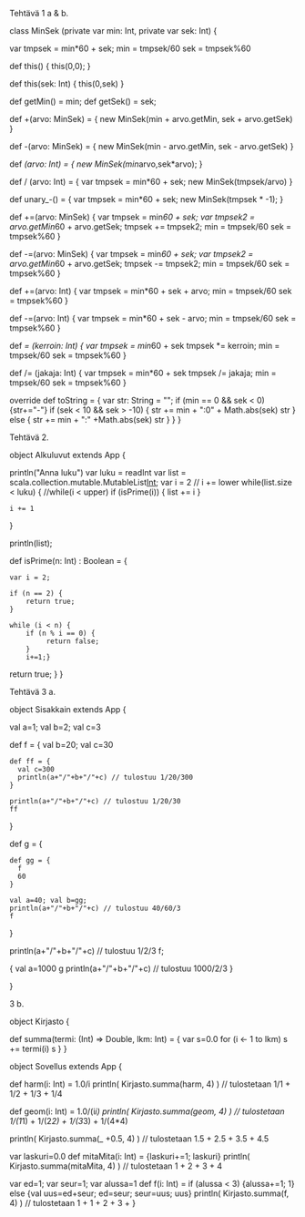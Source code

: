 Tehtävä 1 a & b.

class MinSek (private var min: Int, private var sek: Int) {

  var tmpsek = min*60 + sek;
  min = tmpsek/60
  sek = tmpsek%60

  def this() {
    this(0,0);
  }

  def this(sek: Int) {
    this(0,sek)
  }

  def getMin() = min;
  def getSek() = sek;

  def +(arvo: MinSek) = {
  new MinSek(min + arvo.getMin, sek + arvo.getSek)
  }

  def -(arvo: MinSek) = {
  new MinSek(min - arvo.getMin, sek - arvo.getSek)
  }

  def *(arvo: Int) = {
    new MinSek(min*arvo,sek*arvo);
  }

  def / (arvo: Int) = {
    var tmpsek = min*60 + sek;
    new MinSek(tmpsek/arvo)
  }

  def unary_-() = {
    var tmpsek = min*60 + sek;
    new MinSek(tmpsek * -1);
  }

  def +=(arvo: MinSek) {
    var tmpsek = min*60 + sek;
    var tmpsek2 = arvo.getMin*60 + arvo.getSek;
    tmpsek += tmpsek2;
    min = tmpsek/60
    sek = tmpsek%60
    }

  def -=(arvo: MinSek) {
    var tmpsek = min*60 + sek;
    var tmpsek2 = arvo.getMin*60 + arvo.getSek;
    tmpsek -= tmpsek2;
    min = tmpsek/60
    sek = tmpsek%60
    }

  def +=(arvo: Int) {
    var tmpsek = min*60 + sek + arvo;
    min = tmpsek/60
    sek = tmpsek%60
    }

  def -=(arvo: Int) {
    var tmpsek = min*60 + sek - arvo;
    min = tmpsek/60
    sek = tmpsek%60
    }

  def *= (kerroin: Int) {
    var tmpsek = min*60 + sek
    tmpsek *= kerroin;
    min = tmpsek/60
    sek = tmpsek%60
  }

  def /= (jakaja: Int) {
    var tmpsek = min*60 + sek
    tmpsek /= jakaja;
    min = tmpsek/60
    sek = tmpsek%60
  }

  override def toString = {
    var str: String = "";
    if (min == 0 && sek < 0) {str+="-"}
    if (sek < 10 && sek > -10) {
      str += min + ":0" + Math.abs(sek)
      str
    } else {
      str += min + ":" +Math.abs(sek)
      str
    }
  }
}

Tehtävä 2.

object Alkuluvut extends App {

  println("Anna luku")
  var luku = readInt
  var list = scala.collection.mutable.MutableList[Int]();
  var i = 2 // i += lower
  while(list.size < luku) { //while(i < upper)
    if (isPrime(i)) {
      list += i
    }

    i += 1
  }

  println(list);

def isPrime(n: Int) : Boolean = {

	var i = 2;

	if (n == 2) {
		return true;
	}

	while (i < n) {
		if (n % i == 0) {
			 return false;
		}
		i+=1;}
   return true;
 }
}


Tehtävä 3 a.

object Sisakkain extends App {

  val a=1; val b=2; val c=3

  def f = {
    val b=20; val c=30

    def ff = {
      val c=300
      println(a+"/"+b+"/"+c) // tulostuu 1/20/300
    }

    println(a+"/"+b+"/"+c) // tulostuu 1/20/30
    ff
  }

  def g = {

    def gg = {
      f
      60
    }

    val a=40; val b=gg;
    println(a+"/"+b+"/"+c) // tulostuu 40/60/3
    f
  }

  println(a+"/"+b+"/"+c) // tulostuu 1/2/3
  f;

  { val a=1000
    g
    println(a+"/"+b+"/"+c) // tulostuu 1000/2/3
  }

}

3 b.

object Kirjasto {

  def summa(termi: (Int) => Double, lkm: Int) = {
    var s=0.0
    for (i <- 1 to lkm) s += termi(i)
    s
  }
}

object Sovellus extends App {

  def harm(i: Int) = 1.0/i
  println(  Kirjasto.summa(harm, 4) ) // tulostetaan 1/1 + 1/2 + 1/3 + 1/4


  def geom(i: Int) = 1.0/(i*i)
  println(  Kirjasto.summa(geom, 4) ) // tulostetaan 1/(1*1) + 1/(2*2) + 1/(3*3) + 1/(4*4)


  println(  Kirjasto.summa(_ +0.5, 4) ) // tulostetaan 1.5 + 2.5 + 3.5 + 4.5


  var laskuri=0.0
  def mitaMita(i: Int) = {laskuri+=1; laskuri}
  println(  Kirjasto.summa(mitaMita, 4) ) // tulostetaan 1 + 2 + 3 + 4


  var ed=1; var seur=1; var alussa=1
  def f(i: Int) = if (alussa < 3)
                     {alussa+=1; 1}
                  else
                     {val uus=ed+seur; ed=seur; seur=uus; uus}
  println(  Kirjasto.summa(f, 4) ) // tulostetaan 1 + 1 + 2 + 3 +
}
